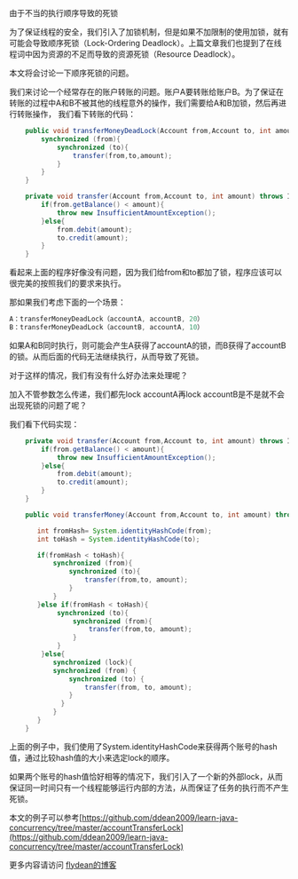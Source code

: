 由于不当的执行顺序导致的死锁

为了保证线程的安全，我们引入了加锁机制，但是如果不加限制的使用加锁，就有可能会导致顺序死锁（Lock-Ordering Deadlock）。上篇文章我们也提到了在线程词中因为资源的不足而导致的资源死锁（Resource Deadlock）。

本文将会讨论一下顺序死锁的问题。

我们来讨论一个经常存在的账户转账的问题。账户A要转账给账户B。为了保证在转账的过程中A和B不被其他的线程意外的操作，我们需要给A和B加锁，然后再进行转账操作， 我们看下转账的代码：

~~~java
    public void transferMoneyDeadLock(Account from,Account to, int amount) throws InsufficientAmountException {
        synchronized (from){
            synchronized (to){
                transfer(from,to,amount);
            }
        }
    }

    private void transfer(Account from,Account to, int amount) throws InsufficientAmountException {
        if(from.getBalance() < amount){
            throw new InsufficientAmountException();
        }else{
            from.debit(amount);
            to.credit(amount);
        }
    }
~~~

看起来上面的程序好像没有问题，因为我们给from和to都加了锁，程序应该可以很完美的按照我们的要求来执行。

那如果我们考虑下面的一个场景：

~~~java
A：transferMoneyDeadLock（accountA, accountB, 20）
B：transferMoneyDeadLock（accountB, accountA, 10）
~~~

如果A和B同时执行，则可能会产生A获得了accountA的锁，而B获得了accountB的锁。从而后面的代码无法继续执行，从而导致了死锁。

对于这样的情况，我们有没有什么好办法来处理呢？

加入不管参数怎么传递，我们都先lock accountA再lock accountB是不是就不会出现死锁的问题了呢？ 

我们看下代码实现：

~~~java
    private void transfer(Account from,Account to, int amount) throws InsufficientAmountException {
        if(from.getBalance() < amount){
            throw new InsufficientAmountException();
        }else{
            from.debit(amount);
            to.credit(amount);
        }
    }

    public void transferMoney(Account from,Account to, int amount) throws InsufficientAmountException {

       int fromHash= System.identityHashCode(from);
       int toHash = System.identityHashCode(to);

       if(fromHash < toHash){
           synchronized (from){
               synchronized (to){
                   transfer(from,to, amount);
               }
           }
       }else if(fromHash < toHash){
            synchronized (to){
                synchronized (from){
                    transfer(from,to, amount);
                }
            }
        }else{
           synchronized (lock){
           synchronized (from) {
               synchronized (to) {
                   transfer(from, to, amount);
               }
             }
           }
       }
    }
~~~

上面的例子中，我们使用了System.identityHashCode来获得两个账号的hash值，通过比较hash值的大小来选定lock的顺序。

如果两个账号的hash值恰好相等的情况下，我们引入了一个新的外部lock，从而保证同一时间只有一个线程能够运行内部的方法，从而保证了任务的执行而不产生死锁。

本文的例子可以参考[https://github.com/ddean2009/learn-java-concurrency/tree/master/accountTransferLock](https://github.com/ddean2009/learn-java-concurrency/tree/master/accountTransferLock)

更多内容请访问 [flydean的博客](www.flydean.com)
